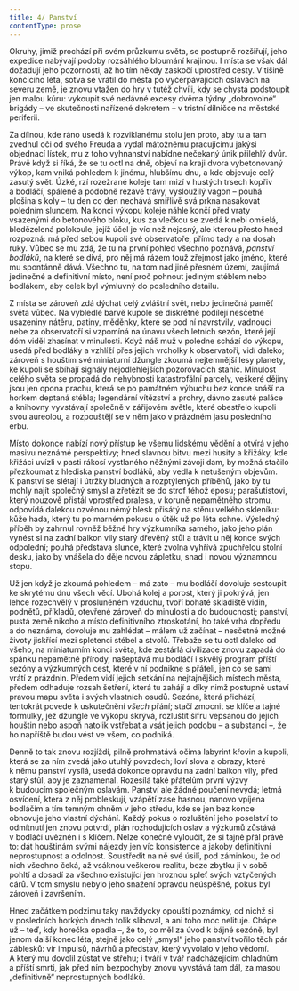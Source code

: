 ```yaml
---
title: 4/ Panství
contentType: prose
---
```


Okruhy, jimiž prochází při svém průzkumu světa, se postupně rozšiřují, jeho expedice nabývají podoby rozsáhlého bloumání krajinou. I místa se však dál dožadují jeho pozornosti, až ho tím někdy zaskočí uprostřed cesty. V tišině končícího léta, sotva se vrátil do města po vyčerpávajících oslavách na severu země, je znovu vtažen do hry v tutéž chvíli, kdy se chystá podstoupit jen malou kúru: vykoupit své nedávné excesy dvěma týdny „dobrovolné“ brigády – ve skutečnosti nařízené dekretem – v tristní dílničce na městské periferii.

Za dílnou, kde ráno usedá k rozviklanému stolu jen proto, aby tu a tam zvednul oči od svého Freuda a vydal mátožnému pracujícímu jakýsi objednací lístek, mu z toho vyhnanství nabídne nečekaný únik přilehlý dvůr. Právě když si říká, že se tu octl na dně, objeví na kraji dvora vybetonovaný výkop, kam vniká pohledem k jinému, hlubšímu dnu, a kde objevuje celý zasutý svět. Úzké, rzí rozežrané koleje tam mizí v hustých trsech kopřiv a bodláčí, spálené a podobně rezavé trávy, vysloužilý vagon – pouhá plošina s koly – tu den co den nechává smířlivě svá prkna nasakovat poledním sluncem. Na konci výkopu koleje náhle končí před vraty vsazenými do betonového bloku, kus za vlečkou se zvedá k nebi omšelá, bledězelená polokoule, jejíž účel je víc než nejasný, ale kterou přesto hned rozpozná: má před sebou kupoli své observatoře, přímo tady a na dosah ruky. Vůbec se mu zdá, že tu na první pohled všechno poznává, _panství bodláků_, na které se dívá, pro něj má rázem touž zřejmost jako jméno, které mu spontánně dává. Všechno tu, na tom nad jiné přesném území, zaujímá jedinečné a definitivní místo, není proč pohnout jediným stéblem nebo bodlákem, aby celek byl výmluvný do posledního detailu.

Z místa se zároveň zdá dýchat celý zvláštní svět, nebo jedinečná paměť světa vůbec. Na vybledlé barvě kupole se diskrétně podílejí nesčetné usazeniny nátěru, patiny, měděnky, které se pod ní navrstvily, vadnoucí nebe za observatoří si vzpomíná na únavu všech letních sezón, které její dóm viděl zhasínat v minulosti. Když náš muž v poledne schází do výkopu, usedá před bodláky a vzhlíží přes jejich vrcholky k observatoři, vidí daleko; zároveň s houštím své miniaturní džungle zkoumá nejtemnější lesy planety, ke kupoli se sbíhají signály nejodlehlejších pozorovacích stanic. Minulost celého světa se propadá do nehybnosti katastrofální parcely, veškeré dějiny jsou jen opona prachu, která se po památném výbuchu bez konce snáší na horkem deptaná stébla; legendární vítězství a pro­hry, dávno zasuté paláce a knihovny vyvstávají společně v zářijovém světle, které obestřelo kupoli svou aureolou, a rozpouštějí se v něm jako v prázdném jasu posledního erbu.

Místo dokonce nabízí nový přístup ke všemu lidskému vědění a otvírá v jeho masivu neznámé perspektivy; hned slavnou bitvu mezi husity a křižáky, kde křižáci uvízli v pasti rákosí vystlaného něžnými závoji dam, by možná stačilo přezkoumat z hlediska panství bodláků, aby vedla k netušeným objevům. K panství se slétají i útržky bludných a rozptýlených příběhů, jako by tu mohly najít společný smysl a zřetězit se do strof téhož eposu; parašutistovi, který nouzově přistál vprostřed pralesa, v koruně nepamětného stromu, odpovídá dalekou ozvěnou němý blesk přisátý na stěnu velkého skleníku: kůže hada, který tu po marném pokusu o útěk už po léta schne. Výsledný příběh by zahrnul rovněž běžné hry výzkumníka samého, jako jeho plán vynést si na zadní balkon vily starý dřevěný stůl a trávit u něj konce svých odpolední; pouhá představa slunce, které zvolna vyhřívá zpuchřelou stolní desku, jako by vnášela do děje novou zápletku, snad i novou významnou stopu.

Už jen když je zkoumá pohledem – má zato – mu bodláčí dovoluje sestoupit ke skrytému dnu všech věcí. Ubohá kolej a porost, který ji pokrývá, jen lehce rozechvělý v prosluněném vzduchu, tvoří bohaté skladiště vidin, podnětů, příkladů, otevřené zároveň do minulosti a do budoucnosti; panství, pustá země nikoho a místo definitivního ztroskotání, ho také vrhá dopředu a do neznáma, dovoluje mu zahlédat – málem už začínat – nesčetné možné životy jiskřící mezi spletenci stébel a stvolů. Třebaže se tu octl daleko od všeho, na miniaturním konci světa, kde zestárlá civilizace znovu zapadá do spánku nepamětné přírody, našeptává mu bodláčí i skvělý program příští sezóny a výzkumných cest, které v ní podnikne s přáteli, jen co se sami vrátí z prázdnin. Předem vidí jejich setkání na nejtajnějších místech města, předem odhaduje rozsah šetření, která tu zahájí a díky nimž postupně ustaví pravou mapu světa i svých vlastních osudů. Sezóna, která přichází, tentokrát povede k uskutečnění _všech_ přání; stačí zmocnit se klíče a tajné formulky, jež džungle ve výkopu skrývá, rozluštit šifru vepsanou do jejích houštin nebo aspoň natolik vstřebat a vsát jejich podobu – a substanci –, že ho napříště budou vést ve všem, co podniká.

Denně to tak znovu rozjíždí, pilně prohmatává očima labyrint křovin a kupoli, která se za ním zvedá jako utuhlý povzdech; loví slova a obrazy, které k němu panství vysílá, usedá dokonce opravdu na zadní balkon vily, před starý stůl, aby je zaznamenal. Rozesílá také přátelům první výzvy k budoucím společným oslavám. Panství ale žádné poučení nevydá; letmá osvícení, která z něj probleskují, vzápětí zase hasnou, nanovo vpíjena bodláčím a tím temným ohněm v jeho středu, kde se jen bez konce obnovuje jeho vlastní dýchání. Každý pokus o rozluštění jeho poselství to odmítnutí jen znovu potvrdí, plán rozhodujících oslav a výzkumů zůstává v bodláčí uvězněn i s klíčem. Nelze konečně vyloučit, že si tajně přál právě to: dát houštinám svými nájezdy jen víc konsistence a jakoby definitivní neprostupnost a odolnost. Soustředit na ně své úsilí, pod záminkou, že od nich všechno čeká, až vsáknou veškerou realitu, beze zbytku ji v sobě pohltí a dosadí za všechno existující jen hroznou spleť svých vztyčených cárů. V tom smyslu nebylo jeho snažení opravdu neúspěšné, pokus byl zároveň i završením.

Hned začátkem podzimu taky navždycky opouští poznámky, od nichž si v posledních horkých dnech tolik sliboval, a ani toho moc nelituje. Chápe už – teď, kdy horečka opadla –, že to, co měl za úvod k bájné sezóně, byl jenom další konec léta, stejně jako celý „smysl“ jeho panství tvořilo těch pár záblesků: vír impulsů, návrhů a představ, který vyvolalo v jeho vědomí. A který mu dovolil zůstat ve střehu; i tváří v tvář nadcházejícím chladnům a příští smrti, jak před ním bezpochyby znovu vyvstává tam dál, za masou „definitivně“ neprostupných bodláků.
